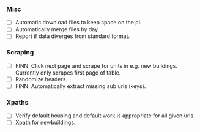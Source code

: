 
### Misc
- [ ] Automatic download files to keep space on the pi.
- [ ] Automatically merge files by day.
- [ ] Report if data diverges from standard format.

### Scraping
- [ ] FINN: Click next page and scrape for units in e.g. new buildings. Currently only scrapes first page of table.
- [ ] Randomize headers.
- [ ] FINN: Automatically extract missing sub urls (keys).

### Xpaths
- [ ] Verify default housing and default work is appropriate for all given urls.
- [ ] Xpath for newbuildings.